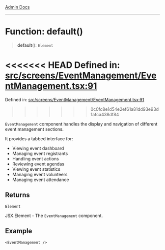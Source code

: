 [Admin Docs](/)

***

# Function: default()

> **default**(): `Element`

<<<<<<< HEAD
Defined in: [src/screens/EventManagement/EventManagement.tsx:91](https://github.com/abhassen44/talawa-admin/blob/285f7384c3d26b5028a286d84f89b85120d130a2/src/screens/EventManagement/EventManagement.tsx#L91)
=======
Defined in: [src/screens/EventManagement/EventManagement.tsx:91](https://github.com/PalisadoesFoundation/talawa-admin/blob/main/src/screens/EventManagement/EventManagement.tsx#L91)
>>>>>>> 0c0fc8e1d54e2ef61a81dd93e93d1afca438df84

`EventManagement` component handles the display and navigation of different event management sections.

It provides a tabbed interface for:
- Viewing event dashboard
- Managing event registrants
- Handling event actions
- Reviewing event agendas
- Viewing event statistics
- Managing event volunteers
- Managing event attendance

## Returns

`Element`

JSX.Element - The `EventManagement` component.

## Example

```tsx
<EventManagement />
```
